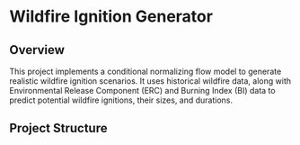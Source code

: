 # Wildfire Ignition Generator

## Overview
This project implements a conditional normalizing flow model to generate realistic wildfire ignition scenarios. It uses historical wildfire data, along with Environmental Release Component (ERC) and Burning Index (BI) data to predict potential wildfire ignitions, their sizes, and durations.

## Project Structure